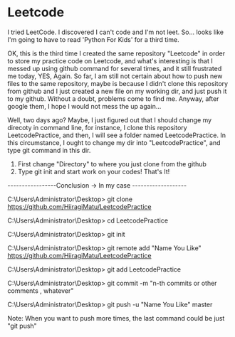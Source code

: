 # Leetcode
I tried LeetCode. I discovered I can't code and I'm not leet. So... looks like I'm going to have to read 'Python For Kids' for a third time.

OK, this is the third time I created the same repository "Leetcode" in order to store my practice code on Leetcode, and what's interesting is that I messed up using github command for several times, and it still frustrated me today, YES, Again. So far, I am still not certain about how to push new files to the same repository, maybe is because I didn't clone this repository from github and I just created a new file on my working dir, and just push it to my github. Without a doubt, problems come to find me. Anyway, after google them, I hope I would not mess the up again...

Well, two days ago? Maybe, I just figured out that I should change my direcoty in command line, for instance, I clone this repository LeetcodePractice, and then, I will see a folder named LeetcodePractice. In this circumstance, I ought to change my dir into "LeetcodePractice", and type git command in this dir. 

1. First change "Directory" to where you just clone from the github 
2. Type git init and start work on your codes! That's It! 

-----------------Conclusion ->  In my case -------------------

C:\Users\Administrator\Desktop> git clone https://github.com/HiiragiMatu/LeetcodePractice 

C:\Users\Administrator\Desktop> cd LeetcodePractice

C:\Users\Administrator\Desktop> git init

C:\Users\Administrator\Desktop> git remote add "Name You Like" https://github.com/HiiragiMatu/LeetcodePractice

C:\Users\Administrator\Desktop> git add LeetcodePractice

C:\Users\Administrator\Desktop> git commit -m "n-th commits or other comments , whatever"

C:\Users\Administrator\Desktop> git push -u "Name You Like" master

Note: When you want to push more times, the last command could be just "git push"

